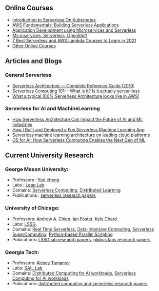 

## Online Courses
* [Introduction to Serverless On Kubernetes](https://www.edx.org/course/introduction-to-serverless-on-kubernetes)
* [AWS Fundamentals: Building Serverless Applications
](https://www.coursera.org/learn/aws-fundamentals-building-serverless-applications)
* [Application Development using Microservices and Serverless](https://www.coursera.org/learn/applications-development-microservices-serverless-openshift)
* [Microservices, Serverless, OpenShift](https://www.edx.org/course/microservices-serverless-openshift)
* [7 Best Serverless and AWS Lambda Courses to Learn in 2021](https://medium.com/javarevisited/7-best-serverless-and-aws-lambda-courses-to-learn-in-2021-de1820111c85)
* [Other Online Courses](https://www.serverless.com/courses/)

## Articles and Blogs
### General Serverless
* [Serverless Architecture — Complete Reference Guide [2019]](https://medium.com/swlh/serverless-architecture-complete-reference-guide-2019-55363c08d1be)
* [Serverless Computing 101— What is it? Is it actually server-less](https://medium.com/swlh/serverless-computing-101-what-is-it-is-it-actually-server-less-747ef0523926)
* [What a typical 100% Serverless Architecture looks like in AWS!](https://medium.com/serverless-transformation/what-a-typical-100-serverless-architecture-looks-like-in-aws-40f252cd0ecb)

### Serverless for AI and MachineLearning
* [How Serverless Architecture Can Impact the Future of AI and ML Industries](https://blog.techmagic.co/how-serverless-impacts-the-ai-and-ml-industries/)
* [How I Built and Deployed a Fun Serverless Machine Learning App](https://towardsdatascience.com/building-and-deploying-cartoonify-b4786b382d7e)
* [Serverless machine learning architecture on leading cloud platforms](https://towardsdatascience.com/serverless-machine-learning-architecture-on-leading-cloud-platforms-c630dee8df15)
* [OS for AI: How Serverless Computing Enables the Next Gen of ML](https://medium.com/@ODSC/os-for-ai-how-serverless-computing-enables-the-next-gen-of-ml-aaecdd6df312)

## Current University Research
### George Mason University:
* Professors : [Yue cheng](https://cs.gmu.edu/~yuecheng/)
* Labs : [Leap Lab](https://mason-leap-lab.github.io/)
* Domains: [Serverless Computing](https://mason-leap-lab.github.io/research/#Serverless%20Computing), [Distributed Learning](https://mason-leap-lab.github.io/research/#Distributed%20Learning)
* Publications : [serverless research papers](https://mason-leap-lab.github.io/publications/)

### University of Chicago:
* Professors: [Andrew A. Chien](http://people.cs.uchicago.edu/~aachien/lssg/people/andrew-chien/), [Ian Foster](https://labs.globus.org/people.html), [Kyle Chard](https://labs.globus.org/people.html)
* Labs: [LSSG](http://people.cs.uchicago.edu/~aachien/), 
* Domains: [Real Time Serverless](http://people.cs.uchicago.edu/~aachien/lssg/research/zccloud/rtserverless/), [Data-Intensive Computing](https://labs.globus.org/), [Serverless SuperComputing](https://labs.globus.org/projects/funcx.html), [Python-based Parallel Scripting](https://labs.globus.org/projects/parsl.html)
* Pubications: [LSSG lab research papers](http://people.cs.uchicago.edu/~aachien/lssg/research/zccloud/rtserverless/), [globus labs research papers](https://labs.globus.org/publications.html)

### Georgia Tech:
* Professors: [Alexey Tumanov](https://www.cc.gatech.edu/~atumanov/)
* Labs: [SAIL Lab](https://www.cc.gatech.edu/~atumanov/index.html#researchgroup) 
* Domains: [Distributed Computing for AI workloads](https://www.cc.gatech.edu/~atumanov/index.html#Publications), [Serverless Computing for AI workloads](https://www.cc.gatech.edu/~atumanov/index.html#Publications)
* Pubications: [distributed computing and serverless research papers](https://www.cc.gatech.edu/~atumanov/index.html#Publications)


  

  

